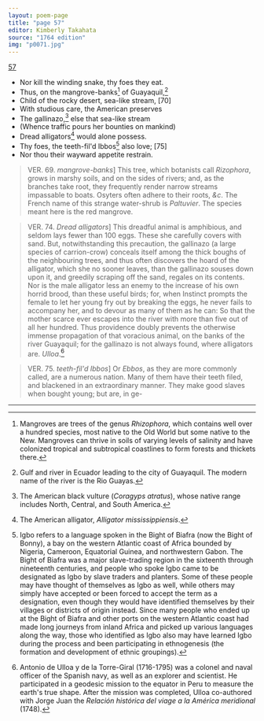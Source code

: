 ```yaml
---
layout: poem-page
title: "page 57"
editor: Kimberly Takahata
source: "1764 edition"
img: "p0071.jpg"
---
```



[57]({{site.baseurl}}/images/{{page.img}})

- Nor kill the winding snake, thy foes they eat.
- Thus, on the mangrove-banks[^f57n1] of Guayaquil,[^f57n2]
- Child of the rocky desert, sea-like stream, [70]
- With studious care, the American preserves
- The gallinazo,[^f57n3] else that sea-like stream
- (Whence traffic pours her bounties on mankind)
- Dread alligators[^f57n4] would alone possess.
- Thy foes, the teeth-fil'd Ibbos[^f57n5] also love; [75]
- Nor thou their wayward appetite restrain.

> VER. 69. *mangrove-banks*\] This tree, which botanists call *Rizophora*, grows in marshy soils, and on the sides of rivers; and, as the branches take root, they frequently render narrow streams impassable to boats. Osyters often adhere to their roots, *&c*. The French name of this strange water-shrub is *Paltuvier*. The species meant here is the red mangrove.

> VER. 74. *Dread alligators*\] This dreadful animal is amphibious, and seldom lays fewer than 100 eggs. These she carefully covers with sand. But, notwithstanding this precaution, the gallinazo (a large species of carrion-crow) conceals itself among the thick boughs of the neighbouring trees, and thus often discovers the hoard of the alligator, which she no sooner leaves, than the gallinazo souses down upon it, and greedily scraping off the sand, regales on its contents. Nor is the male alligator less an enemy to the increase of his own horrid brood, than these useful birds; for, when Instinct prompts the female to let her young fry out by breaking the eggs, he never fails to accompany her, and to devour as many of them as he can: So that the mother scarce ever escapes into the river with more than five out of all her hundred. Thus providence doubly prevents the otherwise immense propagation of that voracious animal, on the banks of the river Guayaquil; for the gallinazo is not always found, where alligators are. *Ulloa*.[^f57n6]

> VER. 75. *teeth-fil'd Ibbos*\] Or *Ebbos*, as they are more commonly called, are a numerous nation. Many of them have their teeth filed, and blackened in an extraordinary manner. They make good slaves when bought young; but are, in ge-

[^f57n1]: Mangroves are trees of the genus *Rhizophora*, which contains well over a hundred species, most native to the Old World but some native to the New. Mangroves can thrive in soils of varying levels of salinity and have colonized tropical and subtropical coastlines to form forests and thickets there.

[^f57n2]: Gulf and river in Ecuador leading to the city of Guayaquil. The modern name of the river is the Rio Guayas.

[^f57n3]: The American black vulture (*Coragyps atratus*), whose native range includes North, Central, and South America.

[^f57n4]: The American alligator, *Alligator mississippiensis*.

[^f57n5]: Igbo refers to a language spoken in the Bight of Biafra (now the Bight of Bonny), a bay on the western Atlantic coast of Africa bounded by Nigeria, Cameroon, Equatorial Guinea, and northwestern Gabon. The Bight of Biafra was a major slave-trading region in the sixteenth through nineteenth centuries, and people who spoke Igbo came to be designated as Igbo by slave traders and planters. Some of these people may have thought of themselves as Igbo as well, while others may simply have accepted or been forced to accept the term as a designation, even though they would have identified themselves by their villages or districts of origin instead. Since many people who ended up at the Bight of Biafra and other ports on the western Atlantic coast had made long journeys from inland Africa and picked up various languages along the way, those who identified as Igbo also may have learned Igbo during the process and been participating in ethnogenesis (the formation and development of ethnic groupings).

[^f57n6]: Antonio de Ulloa y de la Torre-Giral (1716-1795) was a colonel and naval officer of the Spanish navy, as well as an explorer and scientist. He participated in a geodesic mission to the equator in Peru to measure the earth's true shape. After the mission was completed, Ulloa co-authored with Jorge Juan the *Relación histórica del viage a la América meridional* (1748).

---
